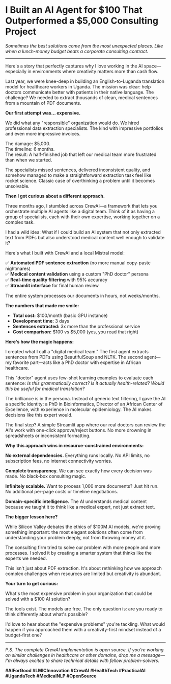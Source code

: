 # I Built an AI Agent for $100 That Outperformed a $5,000 Consulting Project

*Sometimes the best solutions come from the most unexpected places. Like when a lunch-money budget beats a corporate consulting contract.*

---

Here's a story that perfectly captures why I love working in the AI space—especially in environments where creativity matters more than cash flow.

Last year, we were knee-deep in building an English-to-Luganda translation model for healthcare workers in Uganda. The mission was clear: help doctors communicate better with patients in their native language. The challenge? We needed to extract thousands of clean, medical sentences from a mountain of PDF documents.

**Our first attempt was... expensive.**

We did what any "responsible" organization would do. We hired professional data extraction specialists. The kind with impressive portfolios and even more impressive invoices.

The damage: $5,000.  
The timeline: 6 months.  
The result: A half-finished job that left our medical team more frustrated than when we started.

The specialists missed sentences, delivered inconsistent quality, and somehow managed to make a straightforward extraction task feel like rocket science. Classic case of overthinking a problem until it becomes unsolvable.

**Then I got curious about a different approach.**

Three months ago, I stumbled across CrewAI—a framework that lets you orchestrate multiple AI agents like a digital team. Think of it as having a group of specialists, each with their own expertise, working together on a complex task.

I had a wild idea: What if I could build an AI system that not only extracted text from PDFs but also understood medical content well enough to validate it? 

Here's what I built with CrewAI and a local Mistral model:

✅ **Automated PDF sentence extraction** (no more manual copy-paste nightmares)  
✅ **Medical content validation** using a custom "PhD doctor" persona  
✅ **Real-time quality filtering** with 95% accuracy  
✅ **Streamlit interface** for final human review  

The entire system processes our documents in hours, not weeks/months.

**The numbers that made me smile:**

- **Total cost:** $100/month (basic GPU instance)
- **Development time:** 3 days
- **Sentences extracted:** 3x more than the professional service
- **Cost comparison:** $100 vs $5,000 (yes, you read that right)

**Here's how the magic happens:**

I created what I call a "digital medical team." The first agent extracts sentences from PDFs using BeautifulSoup and NLTK. The second agent—my favorite part—acts like a PhD doctor with expertise in African healthcare.

This "doctor" agent uses few-shot learning examples to evaluate each sentence: *Is this grammatically correct? Is it actually health-related? Would this be useful for medical translation?*

The brilliance is in the persona. Instead of generic text filtering, I gave the AI a specific identity: a PhD in Bioinformatics, Director of an African Center of Excellence, with experience in molecular epidemiology. The AI makes decisions like this expert would.

The final step? A simple Streamlit app where our real doctors can review the AI's work with one-click approve/reject buttons. No more drowning in spreadsheets or inconsistent formatting.

**Why this approach wins in resource-constrained environments:**

**No external dependencies.** Everything runs locally. No API limits, no subscription fees, no internet connectivity worries.

**Complete transparency.** We can see exactly how every decision was made. No black-box consulting magic.

**Infinitely scalable.** Want to process 1,000 more documents? Just hit run. No additional per-page costs or timeline negotiations.

**Domain-specific intelligence.** The AI understands medical content because we taught it to think like a medical expert, not just extract text.

**The bigger lesson here?**

While Silicon Valley debates the ethics of $100M AI models, we're proving something important: the most elegant solutions often come from understanding your problem deeply, not from throwing money at it.

The consulting firm tried to solve our problem with more people and more processes. I solved it by creating a smarter system that thinks like the experts we needed.

This isn't just about PDF extraction. It's about rethinking how we approach complex challenges when resources are limited but creativity is abundant.

**Your turn to get curious:**

What's the most expensive problem in your organization that could be solved with a $100 AI solution?

The tools exist. The models are free. The only question is: are you ready to think differently about what's possible?

I'd love to hear about the "expensive problems" you're tackling. What would happen if you approached them with a creativity-first mindset instead of a budget-first one?

---

*P.S. The complete CrewAI implementation is open source. If you're working on similar challenges in healthcare or other domains, drop me a message—I'm always excited to share technical details with fellow problem-solvers.*

**#AIForGood #LMICInnovation #CrewAI #HealthTech #PracticalAI #UgandaTech #MedicalNLP #OpenSource**
